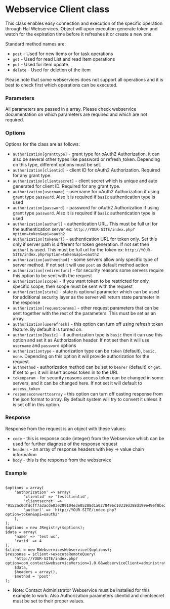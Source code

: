 # Webservice Client class

This class enables easy connection and execution of the specific operation through Hal Webservices.
Object will upon execution generate token and watch for the expiration time before it refreshes it or create a new one.

Standard method names are:
- `post` - Used for new items or for task operations
- `get` - Used for read List and read Item operations
- `put` - Used for item update
- `delete` - Used for deletion of the item

Please note that some webservices does not support all operations and it is best to check first which operations can be executed.

### Parameters

All parameters are passed in a array. Please check webservice documentation on which parameters are required and which are not required.

### Options

Options for the class are as follows:

- `authorization[granttype]` - grant type for oAuth2 Authorization, it can also be several other types like password or refresh_token. Depending on this type, different options must be set.
- `authorization[clientid]` - client ID for oAuth2 Authorization. Required for any grant type.
- `authorization[clientsecret]` - client secret which is unique and auto generated for client ID. Required for any grant type.
- `authorization[username]` - username for oAuth2 Authorization if using grant type `password`. Also it is required if `basic` authentication type is used
- `authorization[password]` - password for oAuth2 Authorization if using grant type `password`. Also it is required if `basic` authentication type is used
- `authorization[authurl]` - authentication URL. This must be full url for the authentication server ex: `http://YOUR-SITE/index.php?option=token&api=oauth2`
- `authorization[tokenurl]` - authentication URL for token only. Set this only if server path is different for token generation. If not set then `authurl` is used. This must be full url for the token ex: `http://YOUR-SITE/index.php?option=token&api=oauth2`
- `authorization[authmethod]` - some servers allow only specific type of server method. If not set it will use `post` as default method action
- `authorization[redirecturi]` - for security reasons some servers require this option to be sent with the request
- `authorization[scope]` - if you want token to be restricted for only specific scope, then scope must be sent with the request
- `authorization[state]` - state is optional parameter which can be used for additional security layer as the server will return state parameter in the response
- `authorization[requestparams]` - other request parameters that can be sent together with the rest of the parameters. This must be set as an array.
- `authorization[userefresh]` - this option can turn off using refresh token feature. By default it is turned on.
- `authorization[basic]` - if authorization type is `basic` then it can use this option and set it as Authorization header. If not set then it will use `username` and `password` options
- `authorizationtype` - authorization type can be `token` (default), `basic`, `none`. Depending on this option it will provide authorization for the request.
- `authmethod` - authorization method can be set to `bearer` (default) or `get`. If set to `get` it will insert access token in to the URL
- `tokenparam` - for security reasons access token can be changed in some servers, and it can be changed here. If not set it will default to `access_token`
- `responseconverttoarray` - this option can turn off casting response from the json format to array. By default system will try to convert it unless it is set off in this option.
	
### Response

Response from the request is an object with these values:

- `code` - this is response code (integer) from the Webservice which can be used for further diagnose of the response request
- `headers` - an array of response headers with key => value chain information
- `body` - this is the response from the webservice

### Example

```

$options = array(
	'authorization' => array(
		'clientid' => 'testclientid',
		'clientsecret' => '9152ac0dfdcff7a3acde03e289104e3e05288d1a0278496c10319d388d199e49ef8be25b5d01bcd8',
		'authurl' => 'http://YOUR-SITE/index.php?option=token&api=oauth2'
	),
);
$options = new JRegistry($options);
$data = array(
	'name' => 'test ws',
	'catid' => 4
);
$client = new RWebservicesWebservice($options);
$response = $client->executeRemoteQuery(
	'http://YOUR-SITE/index.php?option=com_contact&webserviceVersion=1.0.0&webserviceClient=administrator&api=Hal',
	$data,
	$headers = array(),
	$method = 'post'
);

```

* Note: Contact Administrator Webservice must be installed for this example to work. Also Authorization parameters clientid and clientsecret must be set to their proper values.